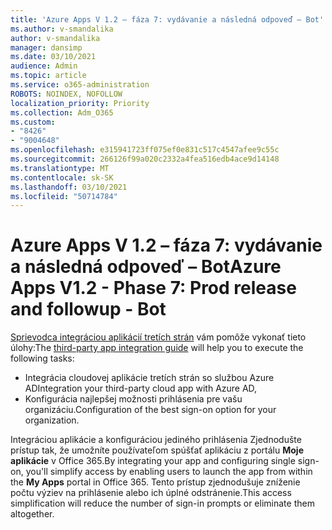 ```yaml
---
title: 'Azure Apps V 1.2 – fáza 7: vydávanie a následná odpoveď – Bot'
ms.author: v-smandalika
author: v-smandalika
manager: dansimp
ms.date: 03/10/2021
audience: Admin
ms.topic: article
ms.service: o365-administration
ROBOTS: NOINDEX, NOFOLLOW
localization_priority: Priority
ms.collection: Adm_O365
ms.custom:
- "8426"
- "9004648"
ms.openlocfilehash: e315941723ff075ef0e831c517c4547afee9c55c
ms.sourcegitcommit: 266126f99a020c2332a4fea516edb4ace9d14148
ms.translationtype: MT
ms.contentlocale: sk-SK
ms.lasthandoff: 03/10/2021
ms.locfileid: "50714784"
---
```

# <a name="azure-apps-v12---phase-7-prod-release-and-followup---bot"></a><span data-ttu-id="ece1d-102">Azure Apps V 1.2 – fáza 7: vydávanie a následná odpoveď – Bot</span><span class="sxs-lookup"><span data-stu-id="ece1d-102">Azure Apps V1.2 - Phase 7: Prod release and followup - Bot</span></span>

<span data-ttu-id="ece1d-103">[Sprievodca integráciou aplikácií tretích strán](https://admin.microsoft.com/AdminPortal/Home) vám pomôže vykonať tieto úlohy:</span><span class="sxs-lookup"><span data-stu-id="ece1d-103">The [third-party app integration guide](https://admin.microsoft.com/AdminPortal/Home) will help you to execute the following tasks:</span></span> 
- <span data-ttu-id="ece1d-104">Integrácia cloudovej aplikácie tretích strán so službou Azure AD</span><span class="sxs-lookup"><span data-stu-id="ece1d-104">Integration your third-party cloud app with Azure AD,</span></span> 
- <span data-ttu-id="ece1d-105">Konfigurácia najlepšej možnosti prihlásenia pre vašu organizáciu.</span><span class="sxs-lookup"><span data-stu-id="ece1d-105">Configuration of the best sign-on option for your organization.</span></span>

<span data-ttu-id="ece1d-106">Integráciou aplikácie a konfiguráciou jediného prihlásenia Zjednodušte prístup tak, že umožníte používateľom spúšťať aplikáciu z portálu **Moje aplikácie** v Office 365.</span><span class="sxs-lookup"><span data-stu-id="ece1d-106">By integrating your app and configuring single sign-on, you'll simplify access by enabling users to launch the app from within the **My Apps** portal in Office 365.</span></span> <span data-ttu-id="ece1d-107">Tento prístup zjednodušuje zníženie počtu výziev na prihlásenie alebo ich úplné odstránenie.</span><span class="sxs-lookup"><span data-stu-id="ece1d-107">This access simplification will reduce the number of sign-in prompts or eliminate them altogether.</span></span>
